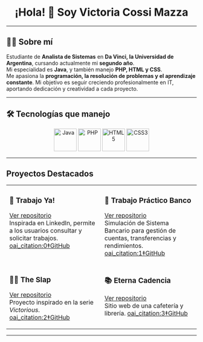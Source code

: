 <h1 align="center">¡Hola! 👋 Soy Victoria Cossi Mazza</h1>

---

## 👩‍💻 Sobre mí  
Estudiante de **Analista de Sistemas** en **Da Vinci, la Universidad de Argentina**, cursando actualmente mi **segundo año**.  
Mi especialidad es **Java**, y también manejo **PHP, HTML y CSS**.  
Me apasiona la **programación, la resolución de problemas y el aprendizaje constante**. Mi objetivo es seguir creciendo profesionalmente en IT, aportando dedicación y creatividad a cada proyecto.

---

## 🛠️ Tecnologías que manejo  
<p align="center">
  <img src="https://cdn.jsdelivr.net/gh/devicons/devicon/icons/java/java-original.svg" width="60" height="60" alt="Java"/>
  <img src="https://cdn.jsdelivr.net/gh/devicons/devicon/icons/php/php-original.svg" width="60" height="60" alt="PHP"/>
  <img src="https://cdn.jsdelivr.net/gh/devicons/devicon/icons/html5/html5-original.svg" width="60" height="60" alt="HTML5"/>
  <img src="https://cdn.jsdelivr.net/gh/devicons/devicon/icons/css3/css3-original.svg" width="60" height="60" alt="CSS3"/>
</p>

---

##  Proyectos Destacados  

<table>
<tr>
<td width="50%" valign="top">

### 💼 Trabajo Ya!  
[Ver repositorio](https://github.com/vickyycm/TrabajoYa)  
Inspirada en LinkedIn, permite a los usuarios consultar y solicitar trabajos.
 [oai_citation:0‡GitHub](https://github.com/vickyycm/TrabajoYa)

</td>
<td width="50%" valign="top">

### 🏦 Trabajo Práctico Banco  
[Ver repositorio](https://github.com/vickyycm/TrabajoPracticoBanco)  
Simulación de Sistema Bancario para gestión de cuentas, transferencias y rendimientos. 
 [oai_citation:1‡GitHub](https://github.com/vickyycm/TrabajoPracticoBanco)

</td>
</tr>
<tr>
<td width="50%" valign="top">

### 👋🏼 The Slap  
[Ver repositorio](https://github.com/vickyycm/TheSlap)  
Proyecto inspirado en la serie *Victorious*.
 [oai_citation:2‡GitHub](https://github.com/vickyycm/TheSlap)

</td>
<td width="50%" valign="top">

### 📚 Eterna Cadencia  
[Ver repositorio](https://github.com/vickyycm/EternaCadencia)  
Sitio web de una cafetería y librería.
 [oai_citation:3‡GitHub](https://github.com/EternaCadencia)

</td>
</tr>
</table>

---

